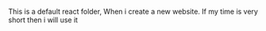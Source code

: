 This is a default react folder,
When i create a new website. If my time is very short then i will use it
